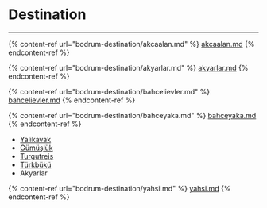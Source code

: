 # Destination



***



{% content-ref url="bodrum-destination/akcaalan.md" %}
[akcaalan.md](bodrum-destination/akcaalan.md)
{% endcontent-ref %}

{% content-ref url="bodrum-destination/akyarlar.md" %}
[akyarlar.md](bodrum-destination/akyarlar.md)
{% endcontent-ref %}

{% content-ref url="bodrum-destination/bahcelievler.md" %}
[bahcelievler.md](bodrum-destination/bahcelievler.md)
{% endcontent-ref %}

{% content-ref url="bodrum-destination/bahceyaka.md" %}
[bahceyaka.md](bodrum-destination/bahceyaka.md)
{% endcontent-ref %}

* [Yalikavak](Yalikavak.md)
* [Gümüşlük](destination/Gumusluk.md)
* [Turgutreis](destination/Turgutreis.md)
* [Türkbükü](destination.md)
* Akyarlar



{% content-ref url="bodrum-destination/yahsi.md" %}
[yahsi.md](bodrum-destination/yahsi.md)
{% endcontent-ref %}
